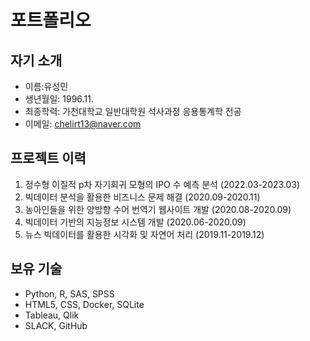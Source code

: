 # 포트폴리오

## 자기 소개

* 이름:유성민
* 생년월일: 1996.11.
* 최종학력: 가천대학교 일반대학원 석사과정 응용통계학 전공 
* 이메일: chelirt13@naver.com

## 프로젝트 이력

1) 정수형 이질적 p차 자기회귀 모형의 IPO 수 예측 분석 (2022.03-2023.03)
2) 빅데이터 분석을 활용한 비즈니스 문제 해결 (2020.09-2020.11)
3) 농아인들을 위한 양방향 수어 번역기 웹사이트 개발 (2020.08-2020.09)
4) 빅데이터 기반의 지능정보 시스템 개발 (2020.06-2020.09)
5) 뉴스 빅데이터를 활용한 시각화 및 자연어 처리 (2019.11-2019.12)

## 보유 기술

* Python, R, SAS, SPSS
* HTML5, CSS, Docker, SQLite
* Tableau, Qlik
* SLACK, GitHub
